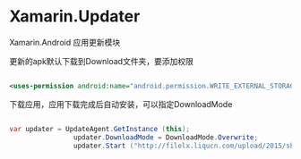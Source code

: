 # Xamarin.Updater
Xamarin.Android 应用更新模块

更新的apk默认下载到Download文件夹，要添加权限
```xml

<uses-permission android:name="android.permission.WRITE_EXTERNAL_STORAGE" />

```

下载应用，应用下载完成后自动安装，可以指定DownloadMode

```C#

var updater = UpdateAgent.GetInstance (this);
				updater.DownloadMode = DownloadMode.Overwrite;
				updater.Start ("http://filelx.liqucn.com/upload/2015/shipin/360Video_ys4873.apk", "ys4873.apk");

```
